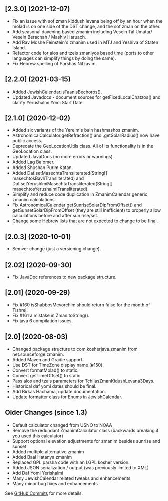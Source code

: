 ## [2.3.0] (2021-12-07)

* Fix an issue with sof zman kiddush levana being off by an hour when the molad is on one side of the DST change, and the sof zman on the other.
* Add seasonal davening based zmanim including Vesein Tal Umatar/ Vesein Berachah / Mashiv Haruach.
* Add Rav Moshe Feinstein's zmanim used in MTJ and Yeshiva of Staten Island.
* Refactor code for alos and tzeis zmaniyos based time (ports to other languages can simplify things by doing the same).
* Fix Hebrew spelling of Parshas Nitzavim.

## [2.2.0] (2021-03-15)

* Added JewishCalendar.isTaanisBechoros().
* Updated Javadocs - document sources for getFixedLocalChatzos() and clarify Yerushalmi Yomi Start Date.

## [2.1.0] (2020-12-02)

* Added six variants of the Yereim's bain hashmashos zmanim.
* AstronomicalCalculator.getRefraction() and .getSolarRadius() now have public access.
* Deprecate the GeoLocationUtils class. All of its functionality is in the GeoLocation class.
* Updated JavaDocs (no more errors or warnings).
* Added Lag Ba'omer.
* Added Shushan Purim Katan.
* Added Daf.setMasechtaTransliterated(String[] masechtosBavliTransliterated) and Daf.setYerushlmiMasechtaTransliterated(String[] masechtosYerushalmiTransliterated).
* Simplify and reduce code duplication in ZmanimCalendar generic zmanim calculations.
* Fix AstronomicalCalendar getSunriseSolarDipFromOffset() and getSunsetSolarDipFromOffset (they are still inefficient) to properly allow calculations before and after sun rise/set.
* Change some Hebrew lists that are not expected to change to be final.

## [2.0.3] (2020-10-01)
* Semver change (just a versioning change).

## [2.02] (2020-09-30)
* Fix JavaDoc references to new package structure.

## [2.01] (2020-09-29)
* Fix #160 isShabbosMevorchim should return false for the month of Tishrei.
* Fix #161 a mistake in Zman.toString().
* Fix java 6 compilation issues.

## [2.0] (2020-08-03)

* Changed package structure to com.kosherjava.zmanim from net.sourceforge.zmanim.
* Added Maven and Gradle support.
* Use DST for TimeZone display name (#150).
* Convert formatMolad() to static.
* Convert getTimeOffset() to static.
* Pass alos and tzais parameters for TchilasZmanKidushLevana3Days.
* Historical daf yomi dates should be final.
* Add Birkas Hachama, update documentation.
* Update formatter class for Enums in JewishCalendar.


## Older Changes (since 1.3)

* Default calculator changed from USNO to NOAA
* Remove the redundant ZmanimCalculator class (backwards breaking if you used this calculator)
* Support optional elevation adjustments for zmanim besides sunrise and sunset
* Added multiple alternative zmanim 
* Added Baal Hatanya zmanim
* Replaced GPL parsha code with an LGPL kosher version.
* Added JSON serialization / output (was previously limited to XML)
* Add Daf Yomi Yerishalmi
* Many JewishCalendar related tweaks and enhancements
* Many minor bug fixes and enhancements

See [GitHub Commits](https://github.com/KosherJava/zmanim/commits/master) for more details.
